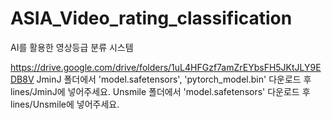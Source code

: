# ASIA_Video_rating_classification
AI를 활용한 영상등급 분류 시스템

https://drive.google.com/drive/folders/1uL4HFGzf7amZrEYbsFH5JKtJLY9EDB8V
JminJ 폴더에서 'model.safetensors', 'pytorch_model.bin' 다운로드 후 lines/JminJ에 넣어주세요.
Unsmile 폴더에서 'model.safetensors' 다운로드 후 lines/Unsmile에 넣어주세요.

